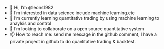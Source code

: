 - 👋 Hi, I’m @leons1982
- 👀 I’m interested in data science include machine learning.etc
- 🌱 I’m currently learning quantitative trading by using machine learning to anaylsis and control
- 💞️ I’m looking to collaborate on a open source quantitative system
- 📫 How to reach me: send me message in the github comment, I have a private project in github to do quantitative trading & backtest.

<!---
leons1982/leons1982 is a ✨ special ✨ repository because its `README.md` (this file) appears on your GitHub profile.
You can click the Preview link to take a look at your changes.
--->
